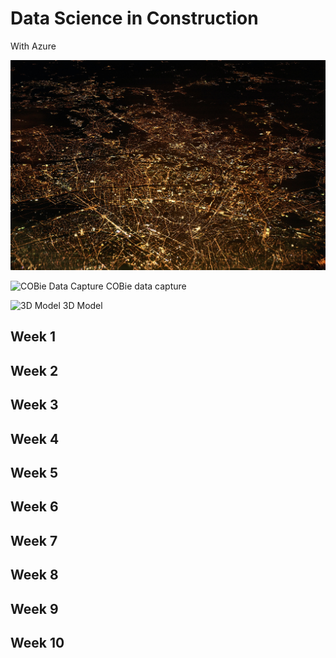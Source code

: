 # Data Science in Construction
With Azure

![](https://github.com/natnew/Data-Science-in-Construction/blob/main/dennis-kummer-52gEprMkp7M-unsplash.jpg)

![COBie Data Capture]()
COBie data capture

![3D Model]()
3D Model

## Week 1

## Week 2

## Week 3

## Week 4

## Week 5

## Week 6

## Week 7

## Week 8

## Week 9

## Week 10


